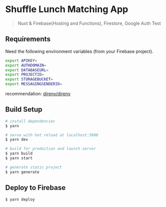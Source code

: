 # Shuffle Lunch Matching App

> Nuxt & Firebase(Hosting and Functions), Firestore, Google Auth Test


## Requirements

Need the following environment variables (from your Firebase project).

```bash
export APIKEY=
export AUTHDOMAIN=
export DATABASEURL=
export PROJECTID=
export STORAGEBUCKET=
export MESSAGINGSENDERID=
```

recommendation: [direnv/direnv](https://github.com/direnv/direnv)


## Build Setup

```bash
# install dependencies
$ yarn

# serve with hot reload at localhost:3000
$ yarn dev

# build for production and launch server
$ yarn build
$ yarn start

# generate static project
$ yarn generate
```


## Deploy to Firebase

```bash
$ yarn deploy
```
